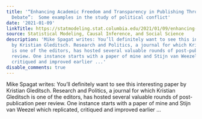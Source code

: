 ```yaml
---
title: '“Enhancing Academic Freedom and Transparency in Publishing Through Post-Publication
  Debate”:  Some examples in the study of political conflict'
date: '2021-01-09'
linkTitle: https://statmodeling.stat.columbia.edu/2021/01/09/enhancing-academic-freedom-and-transparency-in-publishing-through-post-publication-debate-some-examples-in-the-study-of-political-conflict/
source: Statistical Modeling, Causal Inference, and Social Science
description: 'Mike Spagat writes: You’ll definitely want to see this interesting paper
  by Kristian Gleditsch. Research and Politics, a journal for which Kristian Gleditsch
  is one of the editors, has hosted several valuable rounds of post-publication peer
  review. One instance starts with a paper of mine and Stijn van Weezel which replicated,
  critiqued and improved earlier ...'
disable_comments: true
---
```

Mike Spagat writes: You’ll definitely want to see this interesting paper by Kristian Gleditsch. Research and Politics, a journal for which Kristian Gleditsch is one of the editors, has hosted several valuable rounds of post-publication peer review. One instance starts with a paper of mine and Stijn van Weezel which replicated, critiqued and improved earlier ...